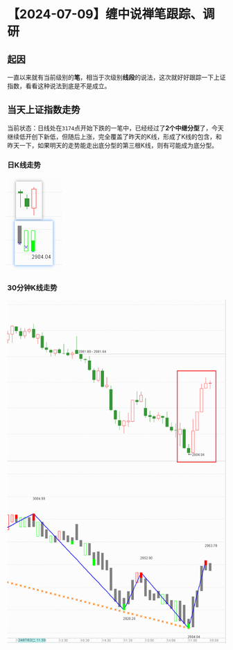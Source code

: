 # 【2024-07-09】缠中说禅笔跟踪、调研
## 起因

一直以来就有当前级别的**笔**，相当于次级别**线段**的说法，这次就好好跟踪一下上证指数，看看这种说法到底是不是成立。



## 当天上证指数走势

当前状态：日线处在`3174`点开始下跌的一笔中，已经经过了**2个中继分型**了，今天继续低开创下新低，但随后上涨，完全覆盖了昨天的K线，形成了K线的包含，和昨天一下，如果明天的走势能走出底分型的第三根K线，则有可能成为底分型。



### 日K线走势

![](day\20240709.png)



### 30分钟K线走势

![](min30\20240709.png)
